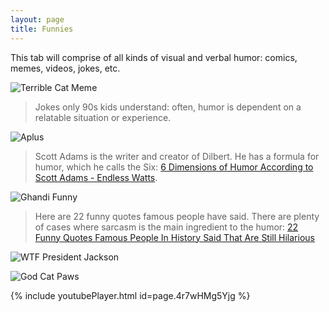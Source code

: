 ```yaml
---
layout: page
title: Funnies
---
```


<p class="message">
  This tab will comprise of all kinds of visual and verbal humor: comics, memes, videos, jokes, etc.
</p>

![Terrible Cat Meme](https://actamu.github.io/laughing-aggies/public/images/gym_class.png)

> Jokes only 90s kids understand: often, humor is dependent on a relatable situation or experience.

![Aplus](https://actamu.github.io/laughing-aggies/public/images/Aplus.png)

> Scott Adams is the writer and creator of Dilbert.  He has a formula for humor, which he calls the Six: [6 Dimensions of Humor According to Scott Adams - Endless Watts](http://endlesswatts.com/6-dimensions-of-humor-according-to-scott-adams/).

![Ghandi Funny](https://actamu.github.io/laughing-aggies/public/images/ghandi_funny.jpeg)

> Here are 22 funny quotes famous people have said. There are plenty of cases where sarcasm is the main ingredient to the humor: [22 Funny Quotes Famous People In History Said That Are Still Hilarious](http://theawesomedaily.com/funny-quotes-from-famous-people-in-history/)

![WTF President Jackson](https://actamu.github.io/laughing-aggies/public/images/wtf_presjackson.jpg)

![God Cat Paws](https://actamu.github.io/laughing-aggies/public/images/cat_paws.jpg)

{% include youtubePlayer.html id=page.4r7wHMg5Yjg %}

